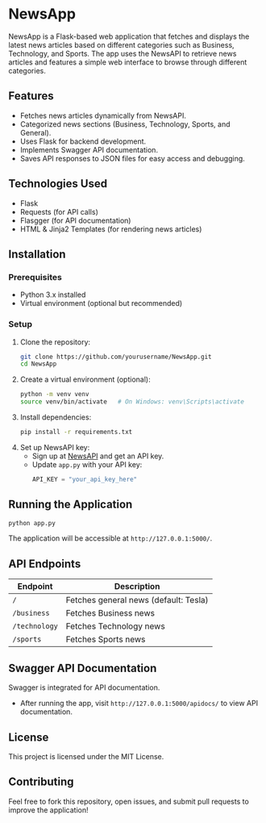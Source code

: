 # NewsApp

NewsApp is a Flask-based web application that fetches and displays the latest news articles based on different categories such as Business, Technology, and Sports. The app uses the NewsAPI to retrieve news articles and features a simple web interface to browse through different categories.

## Features
- Fetches news articles dynamically from NewsAPI.
- Categorized news sections (Business, Technology, Sports, and General).
- Uses Flask for backend development.
- Implements Swagger API documentation.
- Saves API responses to JSON files for easy access and debugging.

## Technologies Used
- Flask
- Requests (for API calls)
- Flasgger (for API documentation)
- HTML & Jinja2 Templates (for rendering news articles)

## Installation
### Prerequisites
- Python 3.x installed
- Virtual environment (optional but recommended)

### Setup
1. Clone the repository:
   ```sh
   git clone https://github.com/yourusername/NewsApp.git
   cd NewsApp
   ```
2. Create a virtual environment (optional):
   ```sh
   python -m venv venv
   source venv/bin/activate   # On Windows: venv\Scripts\activate
   ```
3. Install dependencies:
   ```sh
   pip install -r requirements.txt
   ```
4. Set up NewsAPI key:
   - Sign up at [NewsAPI](https://newsapi.org/) and get an API key.
   - Update `app.py` with your API key:
     ```python
     API_KEY = "your_api_key_here"
     ```

## Running the Application
```sh
python app.py
```
The application will be accessible at `http://127.0.0.1:5000/`.

## API Endpoints
| Endpoint | Description |
|----------|-------------|
| `/` | Fetches general news (default: Tesla) |
| `/business` | Fetches Business news |
| `/technology` | Fetches Technology news |
| `/sports` | Fetches Sports news |

## Swagger API Documentation
Swagger is integrated for API documentation.
- After running the app, visit `http://127.0.0.1:5000/apidocs/` to view API documentation.

## License
This project is licensed under the MIT License.

## Contributing
Feel free to fork this repository, open issues, and submit pull requests to improve the application!

